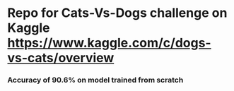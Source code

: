# Repo for Cats-Vs-Dogs challenge on Kaggle https://www.kaggle.com/c/dogs-vs-cats/overview
### Accuracy of 90.6% on model trained from scratch
